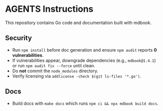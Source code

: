 # AGENTS Instructions

This repository contains Go code and documentation built with mdbook.

## Security
- Run `npm install` before doc generation and ensure `npm audit` reports **0 vulnerabilities**.
- If vulnerabilities appear, downgrade dependencies (e.g., `mdbook@1.4.1`) or run `npm audit fix --force` until clean.
- Do **not** commit the `node_modules` directory.
- Verify licensing via `addlicense -check $(git ls-files '*.go')`.

## Docs
- Build docs with `make docs` which runs `npm ci && npx mdbook build docs`.
